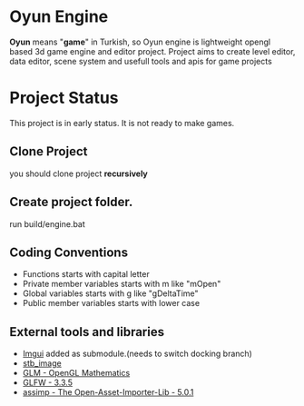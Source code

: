 # Oyun Engine

<b>Oyun</b> means "<b>game</b>" in Turkish, so Oyun engine is lightweight opengl based 3d game engine and editor project. Project aims to create level editor, data editor, scene system and usefull tools and apis for game projects

# Project Status
This project is in early status. It is not ready to make games.

## Clone Project
you should clone project <b>recursively</b>

## Create project folder.
run build/engine.bat

## Coding Conventions
  * Functions starts with capital letter
  * Private member variables starts with m like "mOpen"
  * Global variables starts with g like "gDeltaTime"
  * Public member variables starts with lower case 

## External tools and libraries
* [Imgui](https://github.com/ocornut/imgui) added as submodule.(needs to switch docking branch)
* [stb_image](https://github.com/nothings/stb)
* [GLM - OpenGL Mathematics](https://glm.g-truc.net/0.9.8/index.html)
* [GLFW - 3.3.5](https://www.glfw.org)
* [assimp - The Open-Asset-Importer-Lib - 5.0.1](http://assimp.org)
